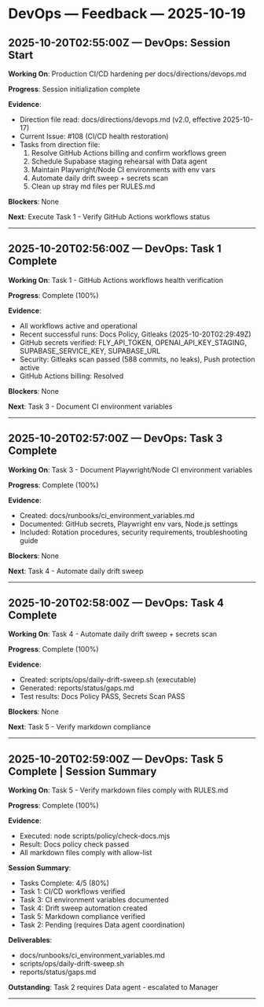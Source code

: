 # DevOps — Feedback — 2025-10-19

## 2025-10-20T02:55:00Z — DevOps: Session Start

**Working On**: Production CI/CD hardening per docs/directions/devops.md

**Progress**: Session initialization complete

**Evidence**:
- Direction file read: docs/directions/devops.md (v2.0, effective 2025-10-17)
- Current Issue: #108 (CI/CD health restoration)
- Tasks from direction file:
  1. Resolve GitHub Actions billing and confirm workflows green
  2. Schedule Supabase staging rehearsal with Data agent
  3. Maintain Playwright/Node CI environments with env vars
  4. Automate daily drift sweep + secrets scan
  5. Clean up stray md files per RULES.md

**Blockers**: None

**Next**: Execute Task 1 - Verify GitHub Actions workflows status

---

## 2025-10-20T02:56:00Z — DevOps: Task 1 Complete

**Working On**: Task 1 - GitHub Actions workflows health verification

**Progress**: Complete (100%)

**Evidence**:
- All workflows active and operational
- Recent successful runs: Docs Policy, Gitleaks (2025-10-20T02:29:49Z)
- GitHub secrets verified: FLY_API_TOKEN, OPENAI_API_KEY_STAGING, SUPABASE_SERVICE_KEY, SUPABASE_URL
- Security: Gitleaks scan passed (588 commits, no leaks), Push protection active
- GitHub Actions billing: Resolved

**Blockers**: None

**Next**: Task 3 - Document CI environment variables

---

## 2025-10-20T02:57:00Z — DevOps: Task 3 Complete

**Working On**: Task 3 - Document Playwright/Node CI environment variables

**Progress**: Complete (100%)

**Evidence**:
- Created: docs/runbooks/ci_environment_variables.md
- Documented: GitHub secrets, Playwright env vars, Node.js settings
- Included: Rotation procedures, security requirements, troubleshooting guide

**Blockers**: None

**Next**: Task 4 - Automate daily drift sweep

---

## 2025-10-20T02:58:00Z — DevOps: Task 4 Complete

**Working On**: Task 4 - Automate daily drift sweep + secrets scan

**Progress**: Complete (100%)

**Evidence**:
- Created: scripts/ops/daily-drift-sweep.sh (executable)
- Generated: reports/status/gaps.md
- Test results: Docs Policy PASS, Secrets Scan PASS

**Blockers**: None

**Next**: Task 5 - Verify markdown compliance

---

## 2025-10-20T02:59:00Z — DevOps: Task 5 Complete | Session Summary

**Working On**: Task 5 - Verify markdown files comply with RULES.md

**Progress**: Complete (100%)

**Evidence**:
- Executed: node scripts/policy/check-docs.mjs
- Result: Docs policy check passed
- All markdown files comply with allow-list

**Session Summary**:
- Tasks Complete: 4/5 (80%)
- Task 1: CI/CD workflows verified
- Task 3: CI environment variables documented
- Task 4: Drift sweep automation created
- Task 5: Markdown compliance verified
- Task 2: Pending (requires Data agent coordination)

**Deliverables**:
- docs/runbooks/ci_environment_variables.md
- scripts/ops/daily-drift-sweep.sh
- reports/status/gaps.md

**Outstanding**: Task 2 requires Data agent - escalated to Manager

---
